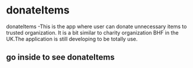 # donateItems

donateItems -This is the app where user can donate unnecessary items to trusted organization. It is a bit similar to charity organization BHF in the UK.The application is still developing to be totally use.
 
 ## go inside to see donateItems
